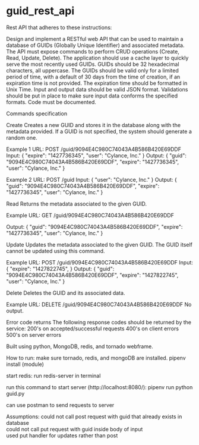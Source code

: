 # guid_rest_api

Rest API that adheres to these instructions:

Design and implement a RESTful web API that can be used to maintain a database of GUIDs (Globally Unique Identifier) and associated
metadata. The API must expose commands to perform CRUD operations (Create, Read, Update, Delete). The application should use a cache
layer to quickly serve the most recently used GUIDs. GUIDs should be 32 hexadecimal characters, all uppercase. The GUIDs should be valid only
for a limited period of time, with a default of 30 days from the time of creation, if an expiration time is not provided. The expiration time should be
formatted in Unix Time. Input and output data should be valid JSON format. Validations should be put in place to make sure input data
conforms the specified formats. Code must be documented.

Commands specification

Create
Creates a new GUID and stores it in the database along with the metadata
provided. If a GUID is not specified, the system should generate a random one.

Example 1
URL: POST /guid/9094E4C980C74043A4B586B420E69DDF
Input:
{
"expire": "1427736345",
"user": "Cylance, Inc."
}
Output:
{
"guid": "9094E4C980C74043A4B586B420E69DDF",
"expire": "1427736345",
"user": "Cylance, Inc."
}

Example 2
URL: POST /guid
Input:
{
"user": "Cylance, Inc."
}
Output:
{
"guid": "9094E4C980C74043A4B586B420E69DDF",
"expire": "1427736345",
"user": "Cylance, Inc."
}

Read
Returns the metadata associated to the given GUID.

Example
URL: GET /guid/9094E4C980C74043A4B586B420E69DDF

Output:
{
"guid": "9094E4C980C74043A4B586B420E69DDF",
"expire": "1427736345",
"user": "Cylance, Inc."
}

Update
Updates the metadata associated to the given GUID. The GUID itself cannot be
updated using this command.

Example
URL: POST /guid/9094E4C980C74043A4B586B420E69DDF
Input:
{
"expire": "1427822745",
}
Output:
{
"guid": "9094E4C980C74043A4B586B420E69DDF",
"expire": "1427822745",
"user": "Cylance, Inc."
}

Delete
Deletes the GUID and its associated data.

Example
URL: DELETE /guid/9094E4C980C74043A4B586B420E69DDF
No output.

Error code returns
The following response codes should be returned by the service:
200's on accepted/successful requests
400's on client errors
500's on server errors


Built using python, MongoDB, redis, and tornado webframe.

How to run:
make sure tornado, redis, and mongoDB are installed.
pipenv install (module)

start redis:
run redis-server in terminal

run this command to start server (http://localhost:8080/):
pipenv run python guid.py

can use postman to send requests to server 

Assumptions:
could not call post request with guid that already exists in database <br />
could not call put request with guid inside body of input <br />
used put handler for updates rather than post <br />
